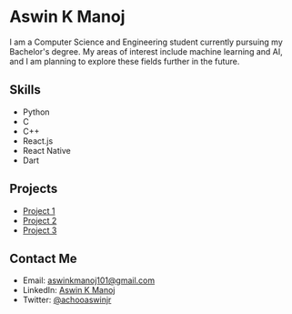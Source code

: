 # Aswin K Manoj

I am a Computer Science and Engineering student currently pursuing my Bachelor's degree. My areas of interest include machine learning and AI, and I am planning to explore these fields further in the future.

## Skills

- Python
- C
- C++
- React.js
- React Native
- Dart

## Projects

- [Project 1](https://github.com/yourusername/project1)
- [Project 2](https://github.com/yourusername/project2)
- [Project 3](https://github.com/yourusername/project3)

## Contact Me

- Email: aswinkmanoj101@gmail.com
- LinkedIn: [Aswin K Manoj](www.linkedin.com/in/aswin-k-manoj/)
- Twitter: [@achooaswinjr](https://twitter.com/achooaswinjr)
